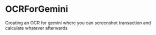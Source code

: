 # OCRForGemini
Creating an OCR for gemini where you can screenshot transaction and calculate whatever afterwards
